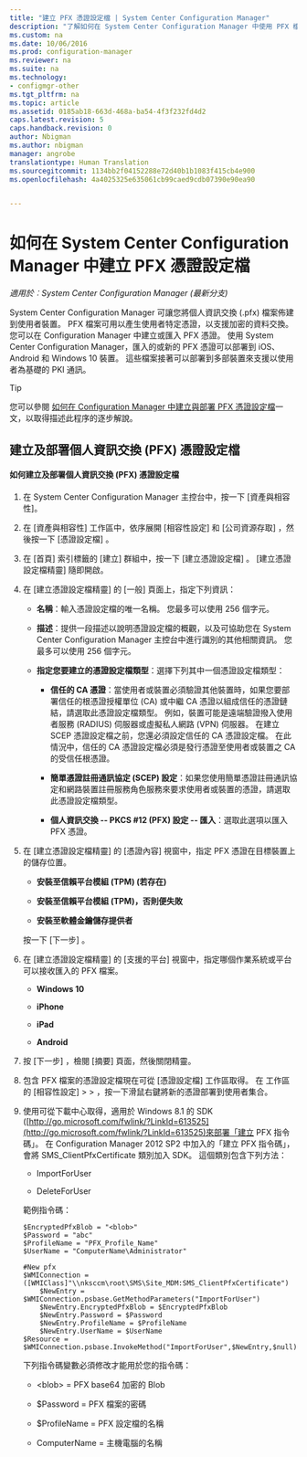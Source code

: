 ```yaml
---
title: "建立 PFX 憑證設定檔 | System Center Configuration Manager"
description: "了解如何在 System Center Configuration Manager 中使用 PFX 檔案，產生支援加密資料交換的使用者特定憑證。"
ms.custom: na
ms.date: 10/06/2016
ms.prod: configuration-manager
ms.reviewer: na
ms.suite: na
ms.technology:
- configmgr-other
ms.tgt_pltfrm: na
ms.topic: article
ms.assetid: 0185ab18-663d-468a-ba54-4f3f232fd4d2
caps.latest.revision: 5
caps.handback.revision: 0
author: Nbigman
ms.author: nbigman
manager: angrobe
translationtype: Human Translation
ms.sourcegitcommit: 1134bb2f04152288e72d40b1b1083f415cb4e900
ms.openlocfilehash: 4a4025325e635061cb99caed9cdb07390e90ea90


---
```

# <a name="how-to-create-pfx-certificate-profiles-in-system-center-configuration-manager"></a>如何在 System Center Configuration Manager 中建立 PFX 憑證設定檔

*適用於︰System Center Configuration Manager (最新分支)*


System Center Configuration Manager 可讓您將個人資訊交換 (.pfx) 檔案佈建到使用者裝置。 PFX 檔案可用以產生使用者特定憑證，以支援加密的資料交換。 您可以在 Configuration Manager 中建立或匯入 PFX 憑證。 使用 System Center Configuration Manager，匯入的或新的 PFX 憑證可以部署到 iOS、Android 和 Windows 10 裝置。 這些檔案接著可以部署到多部裝置來支援以使用者為基礎的 PKI 通訊。  

> [!TIP]  
>  您可以參閱 [如何在 Configuration Manager 中建立與部署 PFX 憑證設定檔](http://blogs.technet.com/b/karanrustagi/archive/2015/09/01/how-to-create-and-deploy-pfx-certificate-profiles-in-configuration-manager.aspx)一文，以取得描述此程序的逐步解說。  

## <a name="create-and-deploy-personal-information-exchange-pfx-certificate-profiles"></a>建立及部署個人資訊交換 (PFX) 憑證設定檔  

#### <a name="how-to-create-and-deploy-a-personal-information-exchange-pfx-certificate-profile"></a>如何建立及部署個人資訊交換 (PFX) 憑證設定檔  

1.  在 System Center Configuration Manager 主控台中，按一下 [資產與相容性]。  

2.  在 [資產與相容性]  工作區中，依序展開 [相容性設定] 和 [公司資源存取] ，然後按一下 [憑證設定檔] 。  

3.  在 [首頁]  索引標籤的 [建立]  群組中，按一下 [建立憑證設定檔] 。 [建立憑證設定檔精靈]  隨即開啟。  

4.  在 [建立憑證設定檔精靈]  的 [一般]  頁面上，指定下列資訊：  

    -   **名稱**：輸入憑證設定檔的唯一名稱。 您最多可以使用 256 個字元。  

    -   **描述**：提供一段描述以說明憑證設定檔的概觀，以及可協助您在 System Center Configuration Manager 主控台中進行識別的其他相關資訊。 您最多可以使用 256 個字元。  

    -   **指定您要建立的憑證設定檔類型**：選擇下列其中一個憑證設定檔類型：  

        -   **信任的 CA 憑證**：當使用者或裝置必須驗證其他裝置時，如果您要部署信任的根憑證授權單位 (CA) 或中繼 CA 憑證以組成信任的憑證鏈結，請選取此憑證設定檔類型。 例如，裝置可能是遠端驗證撥入使用者服務 (RADIUS) 伺服器或虛擬私人網路 (VPN) 伺服器。 在建立 SCEP 憑證設定檔之前，您還必須設定信任的 CA 憑證設定檔。 在此情況中，信任的 CA 憑證設定檔必須是發行憑證至使用者或裝置之 CA 的受信任根憑證。  

        -   **簡單憑證註冊通訊協定 (SCEP) 設定**：如果您使用簡單憑證註冊通訊協定和網路裝置註冊服務角色服務來要求使用者或裝置的憑證，請選取此憑證設定檔類型。  

        -   **個人資訊交換 -- PKCS #12 (PFX) 設定 -- 匯入**：選取此選項以匯入 PFX 憑證。  

5.  在 [建立憑證設定檔精靈]  的 [憑證內容]  視窗中，指定 PFX 憑證在目標裝置上的儲存位置。  

    -   **安裝至信賴平台模組 (TPM) (若存在)**  

    -   **安裝至信賴平台模組 (TPM)，否則便失敗**  

    -   **安裝至軟體金鑰儲存提供者**  

     按一下 [下一步] 。  

6.  在 [建立憑證設定檔精靈]  的 [支援的平台]  視窗中，指定哪個作業系統或平台可以接收匯入的 PFX 檔案。  

    -   **Windows 10**  

    -   **iPhone**  

    -   **iPad**  

    -   **Android**  

7.  按 [下一步] ，檢閱 [摘要]  頁面，然後關閉精靈。  

8.  包含 PFX 檔案的憑證設定檔現在可從 [憑證設定檔]  工作區取得。 在  工作區的 [相容性設定]  >  >  ，按一下滑鼠右鍵將新的憑證部署到使用者集合。  

9. 使用可從下載中心取得，適用於 Windows 8.1 的 SDK ([http://go.microsoft.com/fwlink/?LinkId=613525](http://go.microsoft.com/fwlink/?LinkId=613525)來部署「建立 PFX 指令碼」。 在 Configuration Manager 2012 SP2 中加入的「建立 PFX 指令碼」，會將 SMS_ClientPfxCertificate 類別加入 SDK。 這個類別包含下列方法：  

    -   ImportForUser  

    -   DeleteForUser  

     範例指令碼：  

    ```  
    $EncryptedPfxBlob = "<blob>"  
    $Password = "abc"  
    $ProfileName = "PFX_Profile_Name"  
    $UserName = "ComputerName\Administrator"  

    #New pfx  
    $WMIConnection = ([WMIClass]"\\nksccm\root\SMS\Site_MDM:SMS_ClientPfxCertificate")  
        $NewEntry = $WMIConnection.psbase.GetMethodParameters("ImportForUser")  
        $NewEntry.EncryptedPfxBlob = $EncryptedPfxBlob  
        $NewEntry.Password = $Password  
        $NewEntry.ProfileName = $ProfileName  
        $NewEntry.UserName = $UserName  
    $Resource = $WMIConnection.psbase.InvokeMethod("ImportForUser",$NewEntry,$null)  

    ```  

     下列指令碼變數必須修改才能用於您的指令碼：  

    -   <blob\> = PFX base64 加密的 Blob  

    -   $Password = PFX 檔案的密碼  

    -   $ProfileName = PFX 設定檔的名稱  

    -   ComputerName = 主機電腦的名稱  



<!--HONumber=Nov16_HO1-->


